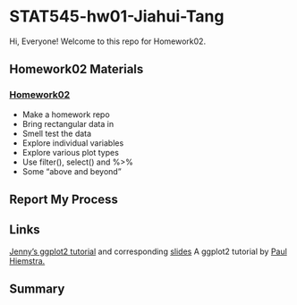 
# STAT545-hw01-Jiahui-Tang

Hi, Everyone! Welcome to this repo for Homework02.

## Homework02 Materials

### [Homework02](https://stat545.com/hw02_explore-gapminder-dplyr.html)

- Make a homework repo
- Bring rectangular data in
- Smell test the data
- Explore individual variables
- Explore various plot types
- Use filter(), select() and %>%
- Some “above and beyond”

## Report My Process

## Links

[Jenny’s ggplot2 tutorial](https://github.com/jennybc/ggplot2-tutorial/blob/master/gapminder-ggplot2-scatterplot.md) and corresponding [slides](https://speakerdeck.com/jennybc/ggplot2-tutorial)
A ggplot2 tutorial by [Paul Hiemstra.](http://stcorp.nl/R_course/tutorial_ggplot2.html)

## Summary

